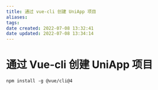 ```yaml
---
title: 通过 vue-cli 创建 UniApp 项目
aliases: 
tags: 
date created: 2022-07-08 13:32:41
date updated: 2022-07-08 13:34:14
---
```


# 通过 Vue-cli 创建 UniApp 项目

```` shell
npm install -g @vue/cli@4
````
